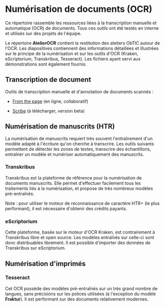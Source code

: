 # Numérisation de documents (OCR)

Ce répertoire rassemble les ressources liées à la transcription manuelle et automatique (OCR) de documents. Tous ces outils ont été testés en interne et utilisés sur des projets de l'équipe.

Le répertoire **AtelierOCR** contient la restitution des ateliers ObTIC autour de l'OCR. Les diapositives contiennent des informations détaillées et illustrées sur le principe de la numérisation et sur les outils d'OCR (Kraken, eScriptorium, Transkribus, Tesseract). Les fichiers ayant servi aux démonstrations sont également fournis.



## Transcription de document

Outils de transcription manuelle et d'annotation de documents scannés :

- [From the page](https://fromthepage.com/) (en ligne, collaboratif)

- [Scribe](http://scribeproject.github.io/) (à télécharger, version beta)
  
  

## Numérisation de manuscrits (HTR)

La numérisation de manuscrits requiert très souvent l'entraînement d'un modèle adapté à l'écriture qu'on cherche à transcrire. Les outils suivants permettent de détecter les zones de textes, transcrire des échantillons, entraîner un modèle et numériser automatiquement des manuscrits.

### Transkribus

Transkribus est la plateforme de référence pour la numérisation de documents manuscrits. Elle permet d'effectuer facilement tous les traitements liés à la numérisation, et propose de très nombreux modèles pré-entraînés.

Note : pour utiliser le moteur de reconnaissance de caractère HTR+ (le plus performant), il est nécessaire d'obtenir des crédits payants.

### eScriptorium

Cette plateforme, basée sur le moteur d'OCR Kraken, est contrairement à Transkribus libre et open source. Les modèles entraînés sur celle-ci sont donc distribuables librement. Il est possible d'importer des données de Transkribus sur eScriptorium.

## Numérisation d'imprimés

### Tesseract

Cet OCR possède des modèles pré-entraînés sur un très grand nombre de langues, sans précisions sur les polices utilisées (à l'exception du modèle **Fraktur**). Il est performant sur des documents relativement modernes.
